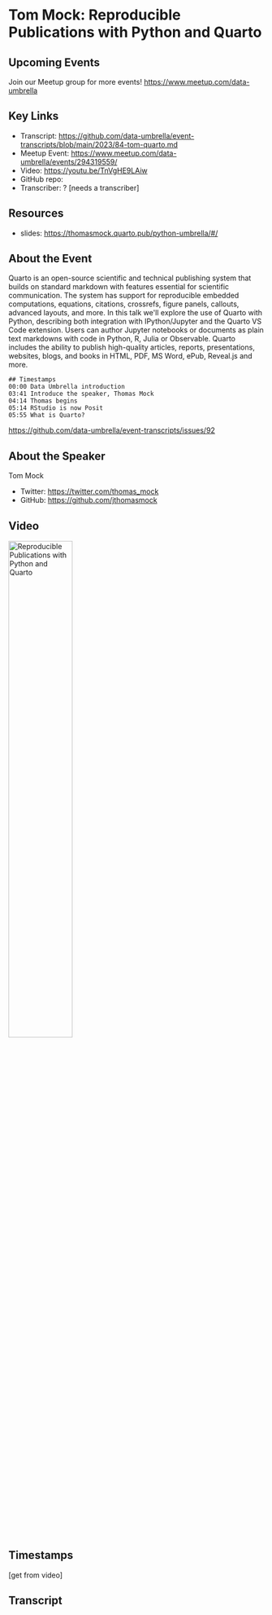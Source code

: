 # Tom Mock:  Reproducible Publications with Python and Quarto

## Upcoming Events
Join our Meetup group for more events!
https://www.meetup.com/data-umbrella

## Key Links
- Transcript: https://github.com/data-umbrella/event-transcripts/blob/main/2023/84-tom-quarto.md
- Meetup Event: https://www.meetup.com/data-umbrella/events/294319559/
- Video: https://youtu.be/TnVgHE9LAiw
- GitHub repo:  
- Transcriber:  ? [needs a transcriber]

## Resources
- slides: https://thomasmock.quarto.pub/python-umbrella/#/
## About the Event
Quarto is an open-source scientific and technical publishing system that builds on standard markdown with features essential for scientific communication. The system has support for reproducible embedded computations, equations, citations, crossrefs, figure panels, callouts, advanced layouts, and more. In this talk we'll explore the use of Quarto with Python, describing both integration with IPython/Jupyter and the Quarto VS Code extension. Users can author Jupyter notebooks or documents as plain text markdowns with code in Python, R, Julia or Observable. Quarto includes the ability to publish high-quality articles, reports, presentations, websites, blogs, and books in HTML, PDF, MS Word, ePub, Reveal.js and more.
```
## Timestamps
00:00 Data Umbrella introduction
03:41 Introduce the speaker, Thomas Mock
04:14 Thomas begins
05:14 RStudio is now Posit
05:55 What is Quarto?

```
https://github.com/data-umbrella/event-transcripts/issues/92

## About the Speaker
Tom Mock
- Twitter: https://twitter.com/thomas_mock
- GitHub:  https://github.com/jthomasmock

## Video
<a href="http://www.youtube.com/watch?feature=player_embedded&v=TnVgHE9LAiw" target="_blank"><img src="http://img.youtube.com/vi/TnVgHE9LAiw/0.jpg"
alt="Reproducible Publications with Python and Quarto" width="50%" /></a>

## Timestamps
[get from video]

## Transcript

